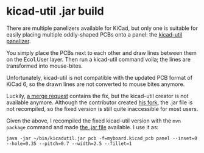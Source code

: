 # kicad-util .jar build

There are multiple panelizers available for KiCad, but only one is suitable for easily placing multiple oddly-shaped PCBs onto a panel: the [kicad-util panelizer](https://gitlab.com/dren.dk/kicad-util).

You simply place the PCBs next to each other and draw lines between them on the Eco1.User layer. Then run a kicad-util command voila; the lines are transformed into mouse-bites.

Unfortunately, kicad-util is not compatible with the updated PCB format of KiCad 6, so the drawn lines are not converted to mouse bites anymore.

Luckily, [a merge request](https://gitlab.com/dren.dk/kicad-util/-/merge_requests/1) contains the fix, but the kicad-util creator is not available anymore. Although the contributor created [his fork](https://gitlab.com/markxr/kicad-util), the .jar file is not recompiled, so the fixed version is still quite inaccessible for most users.

Given the above, I recompiled the fixed kicad-util version with the `mvn package` command and made [the .jar file](https://github.com/mondalaci/kicad-util-jar/raw/main/kicadutil.jar) available. I use it as:

`java -jar ~/bin/kicadutil.jar pcb -f=myboard.kicad_pcb panel --inset=0 --hole=0.35 --pitch=0.7 --width=2.5 --fillet=1`

